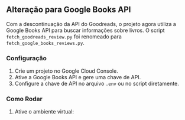 ## Alteração para Google Books API

Com a descontinuação da API do Goodreads, o projeto agora utiliza a Google Books API para buscar informações sobre livros. O script `fetch_goodreads_review.py` foi renomeado para `fetch_google_books_reviews.py`.

### Configuração
1. Crie um projeto no Google Cloud Console.
2. Ative a Google Books API e gere uma chave de API.
3. Configure a chave de API no arquivo `.env` ou no script diretamente.

### Como Rodar
1. Ative o ambiente virtual:
